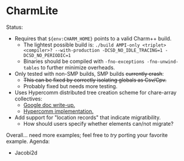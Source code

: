 # CharmLite

Status:
- Requires that `${env:CHARM_HOME}` points to a valid Charm++ build.
    - The lightest possible build is:
    `./build AMPI-only <triplet> <compiler>? --with-production -DCSD_NO_IDLE_TRACING=1 -DCSD_NO_PERIODIC=1`
    - Binaries should be compiled with `-fno-exceptions -fno-unwind-tables` to further minimize overheads.
- Only tested with non-SMP builds, SMP builds ~~currently crash~~:
    - ~~This can be fixed by correctly isolating globals as Csv/Cpv.~~
    - Probably fixed but needs more testing.
- Uses Hypercomm distributed tree creation scheme for chare-array collectives:
    - [Google doc write-up.](https://docs.google.com/document/d/1hv-9qm1dXR8R1VJXgtyFHuhTUoa_izrm-jDXPqqkpas/edit?usp=sharing)
    - [Hypercomm implementation.](https://github.com/jszaday/hypercomm/blob/main/include/hypercomm/tree_builder/tree_builder.hpp)
- Add support for "location records" that indicate migratibility.
    - How should users specify whether elements can/not migrate?

Overall... need more examples; feel free to _try_ porting your favorite example. Agenda:
- Jacobi2d
